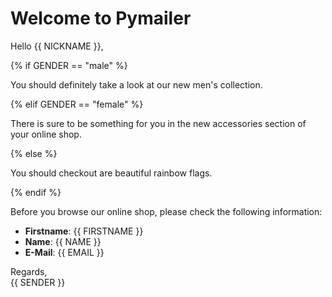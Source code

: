 # Welcome to Pymailer

Hello {{ NICKNAME }},

{% if GENDER == "male" %}

You should definitely take a look at our new men's collection.

{% elif GENDER == "female" %}

There is sure to be something for you in the new accessories section of your
online shop.

{% else %}

You should checkout are beautiful rainbow flags.

{% endif %}

Before you browse our online shop, please check the following information:

 * **Firstname**: {{ FIRSTNAME }}
 * **Name**: {{ NAME }}
 * **E-Mail**: {{ EMAIL }}

Regards,  
{{ SENDER }}
